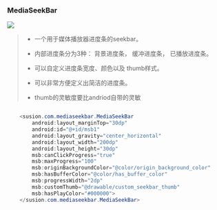 ### MediaSeekBar

![](http://7xrbxa.com1.z0.glb.clouddn.com/git_gifseekbar.gif)

> - 一个用于媒体播放器进度条的seekbar。
> - 内部进度条分为3种： 背景进度条， 缓冲进度条， 已播放进度条。
>
>
> - 可以自定义进度条宽度、颜色以及 thumb样式。
> - 可以非常方便定义出简洁的进度条。
> - thumb的灵敏度要比andriod自带的灵敏



```java

    <susion.com.mediaseekbar.MediaSeekBar
        android:layout_marginTop="30dp"
        android:id="@+id/msb1"
        android:layout_gravity="center_horizontal"
        android:layout_width="200dp"
        android:layout_height="30dp"
        msb:canClickProgress="true"
        msb:maxProgress="100"
        msb:originBackgroundColor="@color/origin_background_color"
        msb:hasBufferColor="@color/has_buffer_color"
        msb:progressWidth="2dp"
        msb:customThumb="@drawable/custom_seekbar_thumb"
        msb:hasPlayColor="#000000">
    </susion.com.mediaseekbar.MediaSeekBar>

```

